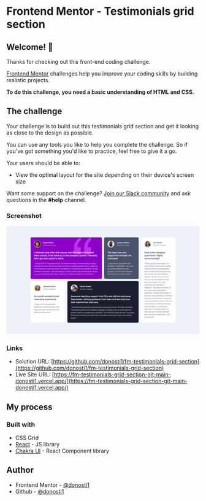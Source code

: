 # Frontend Mentor - Testimonials grid section


## Welcome! 👋

Thanks for checking out this front-end coding challenge.

[Frontend Mentor](https://www.frontendmentor.io) challenges help you improve your coding skills by building realistic projects.

**To do this challenge, you need a basic understanding of HTML and CSS.**

## The challenge

Your challenge is to build out this testimonials grid section and get it looking as close to the design as possible.

You can use any tools you like to help you complete the challenge. So if you've got something you'd like to practice, feel free to give it a go.

Your users should be able to:

- View the optimal layout for the site depending on their device's screen size

Want some support on the challenge? [Join our Slack community](https://www.frontendmentor.io/slack) and ask questions in the **#help** channel.


### Screenshot

![](./screenshot.jpg)


### Links

- Solution URL: [https://github.com/donosti1/fm-testimonials-grid-section](https://github.com/donosti1/fm-testimonials-grid-section)
- Live Site URL: [https://fm-testimonials-grid-section-git-main-donosti1.vercel.app/](https://fm-testimonials-grid-section-git-main-donosti1.vercel.app/)
## My process

### Built with
- CSS Grid
- [React](https://reactjs.org/) - JS library
- [Chakra UI](https://chakra-ui.com/) - React Component library


## Author

- Frontend Mentor - [@donosti1](https://www.frontendmentor.io/profile/donosti1)
- Github - [@donosti1](https://github.com/donosti1)
